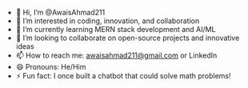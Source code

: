 - 👋 Hi, I’m @AwaisAhmad211
- 👀 I’m interested in coding, innovation, and collaboration
- 🌱 I’m currently learning MERN stack development and AI/ML
- 💞️ I’m looking to collaborate on open-source projects and innovative ideas
- 📫 How to reach me: awaisahmad211@gmail.com or LinkedIn
- 😄 Pronouns: He/Him
- ⚡ Fun fact: I once built a chatbot that could solve math problems!
